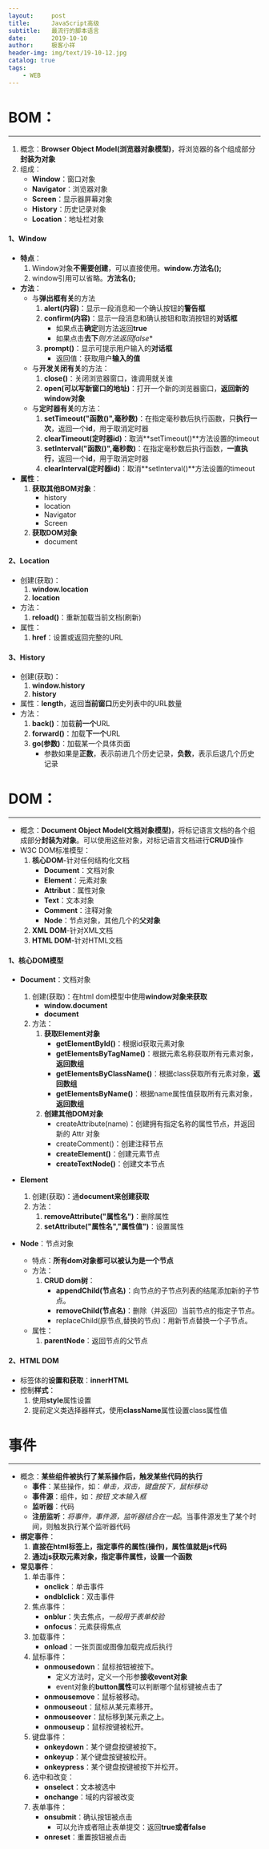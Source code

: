 ```yaml
---
layout:     post                    
title:      JavaScript高级
subtitle:   最流行的脚本语言               
date:       2019-10-10               
author:     极客小祥                      
header-img: img/text/19-10-12.jpg   
catalog: true              
tags:                                
    - WEB
---
```


# BOM：
<hr>

1. 概念：**Browser Object Model(浏览器对象模型)**，将浏览器的各个组成部分**封装为对象**
2. 组成：
    * **Window**：窗口对象
    * **Navigator**：浏览器对象
    * **Screen**：显示器屏幕对象
    * **History**：历史记录对象
    * **Location**：地址栏对象

#### 1、Window
* **特点**：
    1. Window对象**不需要创建**，可以直接使用。**window.方法名();**
    2. window引用可以省略。**方法名();**
* **方法**：
    * 与**弹出框有关**的方法
        1. **alert(内容)**：显示一段消息和一个确认按钮的**警告框**
        2. **confirm(内容)**：显示一段消息和确认按钮和取消按钮的**对话框**
            * 如果点击**确定**则方法返回**true**
            * 如果点击**去下***则方法返回**false**
        3. **prompt()**：显示可提示用户输入的**对话框**
            * 返回值：获取用户**输入的值**
    * 与**开发关闭有关**的方法：
        1. **close()**：关闭浏览器窗口，谁调用就关谁
        2. **open(可以写新窗口的地址)**：打开一个新的浏览器窗口，**返回新的window对象**
    * 与**定时器有关**的方法：
        1. **setTimeout("函数()",毫秒数)**：在指定毫秒数后执行函数，只**执行一次**，返回一个**id**，用于取消定时器
        2. **clearTimeout(定时器id)**：取消**setTimeout()**方法设置的timeout
        3. **setInterval("函数()",毫秒数)**：在指定毫秒数后执行函数，**一直执行**，返回一个**id**，用于取消定时器
        4. **clearInterval(定时器id)**：取消**setInterval()**方法设置的timeout
* **属性**：
    1. **获取其他BOM对象**：
        * history
        * location
        * Navigator
        * Screen
    2. **获取DOM对象**
        * document

#### 2、Location
* 创建(获取)：
    1. **window.location**
    2. **location**
* 方法：
    1. **reload()**：重新加载当前文档(刷新)
* 属性：
    1. **href**：设置或返回完整的URL

#### 3、History
* 创建(获取)：
    1. **window.history**
    2. **history**
* 属性：**length**，返回**当前窗口**历史列表中的URL数量
* 方法：
    1. **back()**：加载**前一个**URL
    2. **forward()**：加载**下一个**URL
    3. **go(参数)**：加载某一个具体页面
        * 参数如果是**正数**，表示前进几个历史记录，**负数**，表示后退几个历史记录

# DOM：
<hr>

* 概念：**Document Object Model(文档对象模型)**，将标记语言文档的各个组成部分**封装为对象**。可以使用这些对象，对标记语言文档进行**CRUD**操作
* W3C DOM标准模型：
    1. **核心DOM**-针对任何结构化文档
        * **Document**：文档对象
        * **Element**：元素对象
        * **Attribut**：属性对象
        * **Text**：文本对象
        * **Comment**：注释对象
        * **Node**：节点对象，其他几个的**父对象**
    2. **XML DOM**-针对XML文档
    3. **HTML DOM**-针对HTML文档

#### 1、核心DOM模型
* **Document**：文档对象
    1. 创建(获取)：在html dom模型中使用**window对象来获取**
        * **window.document**
        * **document**
    2. 方法：
        1. **获取Element对象**
            * **getElementById()**：根据id获取元素对象
            * **getElementsByTagName()**：根据元素名称获取所有元素对象，**返回数组**
            * **getElementsByClassName()**：根据class获取所有元素对象，**返回数组**
            * **getElementsByName()**：根据name属性值获取所有元素对象，**返回数组**
        2. **创建其他DOM对象**
            * createAttribute(name)：创建拥有指定名称的属性节点，并返回新的 Attr 对象
            * createComment()：创建注释节点
            * **createElement()**：创建元素节点
            * **createTextNode()**：创建文本节点

* **Element**
    1. 创建(获取)：通**document来创建获取**
    2. 方法：
        1. **removeAttribute("属性名")**：删除属性
        2. **setAttribute("属性名","属性值")**：设置属性

* **Node**：节点对象
    * 特点：**所有dom对象都可以被认为是一个节点**
    * 方法：
        1. **CRUD dom树**：
            * **appendChild(节点名)**：向节点的子节点列表的结尾添加新的子节点。
            * **removeChild(节点名)**：删除（并返回）当前节点的指定子节点。
            * replaceChild(原节点,替换的节点)：用新节点替换一个子节点。
    * 属性：
        1. **parentNode**：返回节点的父节点

#### 2、HTML DOM
* 标签体的**设置和获取**：**innerHTML**
* 控制**样式**：
    1. 使用**style**属性设置
    2. 提前定义类选择器样式，使用**className**属性设置class属性值

# 事件
<hr>

* 概念：**某些组件被执行了某系操作后，触发某些代码的执行**
    * **事件**：某些操作，如：*单击，双击，键盘按下，鼠标移动*
    * **事件源**：组件，如：*按钮 文本输入框*
    * **监听器**：代码
    * **注册监听**：*将事件，事件源，监听器结合在一起*。当事件源发生了某个时间，则触发执行某个监听器代码
* **绑定事件**：
    1. **直接在html标签上，指定事件的属性(操作)，属性值就是js代码**
    2. **通过js获取元素对象，指定事件属性，设置一个函数**
* **常见事件**：
    1. 单击事件：
        * **onclick**：单击事件
        * **ondblclick**：双击事件
    2. 焦点事件：
        * **onblur**：失去焦点，*一般用于表单校验*
        * **onfocus**：元素获得焦点
    3. 加载事件：
        * **onload**：一张页面或图像加载完成后执行
    4. 鼠标事件：
        * **onmousedown**：鼠标按钮被按下。
            * 定义方法时，定义一个形参**接收event对象**
            * event对象的**button属性**可以判断哪个鼠标键被点击了
        * **onmousemove**：鼠标被移动。
        * **onmouseout**：鼠标从某元素移开。
        * **onmouseover**：鼠标移到某元素之上。
        * **onmouseup**：鼠标按键被松开。
    5. 键盘事件：
        * **onkeydown**：某个键盘按键被按下。
        * **onkeyup**：某个键盘按键被松开。
        * **onkeypress**：某个键盘按键被按下并松开。
    6. 选中和改变：
        * **onselect**：文本被选中
        * **onchange**：域的内容被改变
    7. 表单事件：
        * **onsubmit**：确认按钮被点击
            * 可以允许或者阻止表单提交：返回**true或者false**
        * **onreset**：重置按钮被点击
